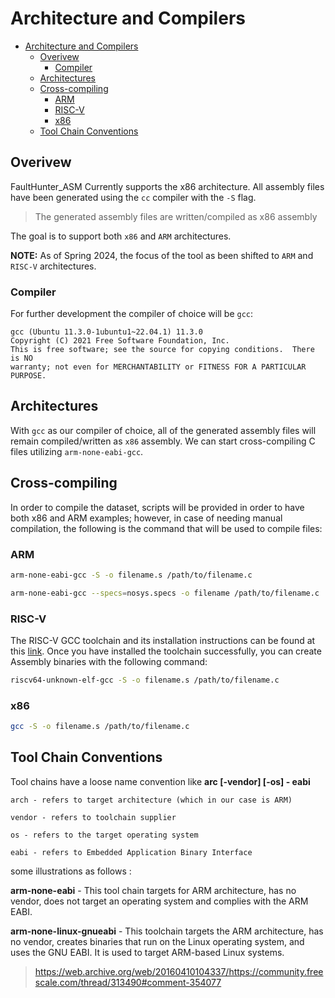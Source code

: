 # Architecture and Compilers

- [Architecture and Compilers](#architecture-and-compilers)
  - [Overivew](#overivew)
    - [Compiler](#compiler)
  - [Architectures](#architectures)
  - [Cross-compiling](#cross-compiling)
    - [ARM](#arm)
    - [RISC-V](#risc-v)
    - [x86](#x86)
  - [Tool Chain Conventions](#tool-chain-conventions)

## Overivew

FaultHunter_ASM Currently supports the x86 architecture. All assembly files have been generated using the `cc` compiler with the `-S` flag.

> The generated assembly files are written/compiled as x86 assembly

The goal is to support both `x86` and `ARM` architectures.

**NOTE:** As of Spring 2024, the focus of the tool as been shifted to `ARM` and `RISC-V` architectures.

### Compiler

For further development the compiler of choice will be `gcc`:

```
gcc (Ubuntu 11.3.0-1ubuntu1~22.04.1) 11.3.0
Copyright (C) 2021 Free Software Foundation, Inc.
This is free software; see the source for copying conditions.  There is NO
warranty; not even for MERCHANTABILITY or FITNESS FOR A PARTICULAR PURPOSE.
```

## Architectures

With `gcc` as our compiler of choice, all of the generated assembly files will remain compiled/written as `x86` assembly. We can start cross-compiling C files utilizing `arm-none-eabi-gcc`.

## Cross-compiling

In order to compile the dataset, scripts will be provided in order to have both x86 and ARM examples; however, in case of needing manual compilation, the following is the command that will be used to compile files:

### ARM

```bash
arm-none-eabi-gcc -S -o filename.s /path/to/filename.c
```

```bash
arm-none-eabi-gcc --specs=nosys.specs -o filename /path/to/filename.c
```

### RISC-V
The RISC-V GCC toolchain and its installation instructions can be found at this [link](https://github.com/riscv-collab/riscv-gnu-toolchain). Once you have installed the toolchain successfully, you can  create Assembly binaries with the following command:
```bash
riscv64-unknown-elf-gcc -S -o filename.s /path/to/filename.c
```
### x86

```bash
gcc -S -o filename.s /path/to/filename.c
```

## Tool Chain Conventions

Tool chains have  a loose name convention like **arc [-vendor] [-os] - eabi**


    arch - refers to target architecture (which in our case is ARM)

    vendor - refers to toolchain supplier

    os - refers to the target operating system

    eabi - refers to Embedded Application Binary Interface

 
some illustrations as follows :

**arm-none-eabi** - This tool chain targets for ARM architecture, has no vendor, does not target an operating system and complies with the ARM EABI.

**arm-none-linux-gnueabi** - This toolchain targets the ARM architecture, has no vendor, creates binaries that run on the Linux operating system, and uses the GNU EABI. It is used to target ARM-based Linux systems.

> https://web.archive.org/web/20160410104337/https://community.freescale.com/thread/313490#comment-354077